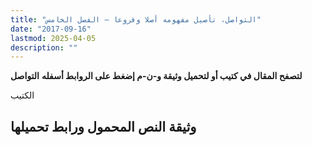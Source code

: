 ```yaml
---
title: "التواصل، تأصيل مفهومه أصلا وفروعا – الفصل الخامس"
date: "2017-09-16"
lastmod: 2025-04-05
description: ""
---
```

**لتصفح المقال في كتيب أو لتحميل وثيقة و-ن-م إضغط على الروابط أسفله** **التواصل**

الكتيب

## وثيقة النص المحمول ورابط تحميلها

###
